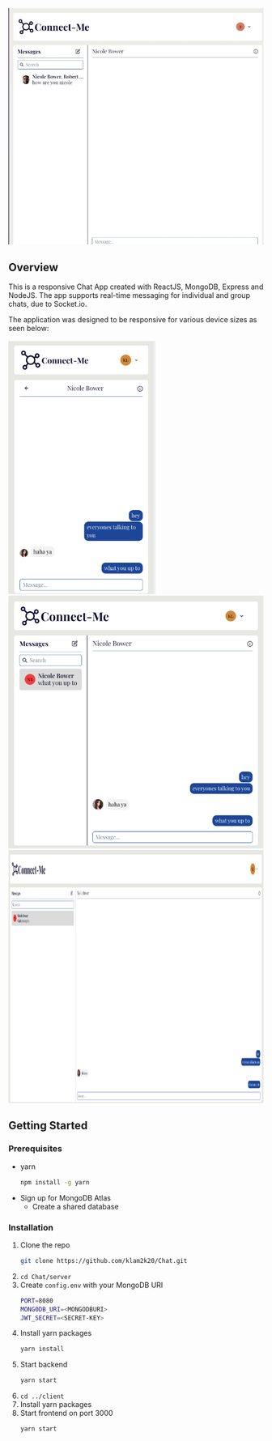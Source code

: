 <p align="center">
    <img src="imgs/demo.gif">
</p>

## Overview

This is a responsive Chat App created with ReactJS, MongoDB, Express and NodeJS.
The app supports real-time messaging for individual and group chats, due to
Socket.io.

The application was designed to be responsive for various device sizes as seen below: <br> <br>
<img src="imgs/chat-sm.png" height=500> &nbsp;
<img src="imgs/chat-md.png" height=500 width=600>
<img src="imgs/chat-lg.png" height=500 width=800>

## Getting Started

### Prerequisites

- yarn
  ```sh
  npm install -g yarn
  ```
- Sign up for MongoDB Atlas
  - Create a shared database

### Installation

1. Clone the repo
   ```sh
   git clone https://github.com/klam2k20/Chat.git
   ```
2. `cd Chat/server`
3. Create `config.env` with your MongoDB URI
   ```sh
   PORT=8080
   MONG0DB_URI=<MONGODBURI>
   JWT_SECRET=<SECRET-KEY>
   ```
4. Install yarn packages
   ```sh
   yarn install
   ```
5. Start backend
   ```sh
   yarn start
   ```
6. `cd ../client`
7. Install yarn packages
8. Start frontend on port 3000
   ```sh
   yarn start
   ```

